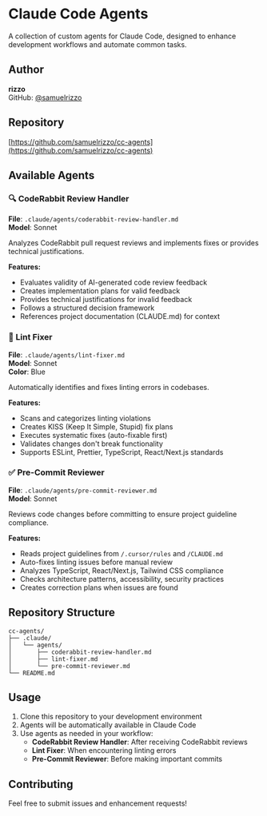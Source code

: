 # Claude Code Agents

A collection of custom agents for Claude Code, designed to enhance development workflows and automate common tasks.

## Author

**rizzo**  
GitHub: [@samuelrizzo](https://github.com/samuelrizzo)

## Repository

[https://github.com/samuelrizzo/cc-agents](https://github.com/samuelrizzo/cc-agents)

## Available Agents

### 🔍 CodeRabbit Review Handler

**File**: `.claude/agents/coderabbit-review-handler.md`  
**Model**: Sonnet

Analyzes CodeRabbit pull request reviews and implements fixes or provides technical justifications.

**Features:**

- Evaluates validity of AI-generated code review feedback
- Creates implementation plans for valid feedback
- Provides technical justifications for invalid feedback
- Follows a structured decision framework
- References project documentation (CLAUDE.md) for context

### 🔧 Lint Fixer

**File**: `.claude/agents/lint-fixer.md`  
**Model**: Sonnet  
**Color**: Blue

Automatically identifies and fixes linting errors in codebases.

**Features:**

- Scans and categorizes linting violations
- Creates KISS (Keep It Simple, Stupid) fix plans
- Executes systematic fixes (auto-fixable first)
- Validates changes don't break functionality
- Supports ESLint, Prettier, TypeScript, React/Next.js standards

### ✅ Pre-Commit Reviewer

**File**: `.claude/agents/pre-commit-reviewer.md`  
**Model**: Sonnet

Reviews code changes before committing to ensure project guideline compliance.

**Features:**

- Reads project guidelines from `/.cursor/rules` and `/CLAUDE.md`
- Auto-fixes linting issues before manual review
- Analyzes TypeScript, React/Next.js, Tailwind CSS compliance
- Checks architecture patterns, accessibility, security practices
- Creates correction plans when issues are found

## Repository Structure

```
cc-agents/
├── .claude/
│   └── agents/
│       ├── coderabbit-review-handler.md
│       ├── lint-fixer.md
│       └── pre-commit-reviewer.md
└── README.md
```

## Usage

1. Clone this repository to your development environment
2. Agents will be automatically available in Claude Code
3. Use agents as needed in your workflow:
   - **CodeRabbit Review Handler**: After receiving CodeRabbit reviews
   - **Lint Fixer**: When encountering linting errors
   - **Pre-Commit Reviewer**: Before making important commits

## Contributing

Feel free to submit issues and enhancement requests!
